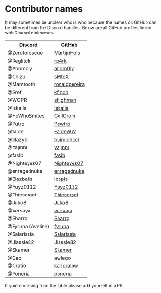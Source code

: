 # Contributor names

It may sometimes be unclear who is who because the names on GitHub can be different from the Discord handles. Below are all GitHub profiles linked with Discord nicknames.

| Discord | GitHub |
| --- | --- |
| @Zerotorescue | [MartijnHols](https://github.com/MartijnHols) |
| @Reglitch | [rp4rk](https://github.com/rp4rk) |
| @Anomoly | [anom0ly](https://github.com/anom0ly) |
| @Chizu | [sMteX](https://github.com/sMteX) |
| @Mamtooth | [ronaldpereira](https://github.com/ronaldpereira) |
| @Sref | [kfinch](https://github.com/kfinch) |
| @WOPR | [shighman](https://github.com/shighman) |
| @Iskalla | [Iskalla](https://github.com/Iskalla) |
| @HeWhoSmites | [CollCrom](https://github.com/CollCrom) |
| @Putro | [Pewtro](https://github.com/Pewtro) |
| @faide | [FaideWW](https://github.com/FaideWW) |
| @blazyb | [buimichael](https://github.com/buimichael) |
| @Yajinni | [yajinni](https://github.com/yajinni) |
| @fasib | [fasib](https://github.com/fasib) |
| @Nighteyez07 | [Nighteyez07](https://github.com/Nighteyez07) |
| @enragednuke | [enragednuke](https://github.com/enragednuke) |
| @Blazballs | [leapis](https://github.com/leapis) |
| @Yuyz0112 | [Yuyz0112](https://github.com/Yuyz0112) |
| @Thieseract | [Thieseract](https://github.com/Thieseract) |
| @Juko8 | [Juko8](https://github.com/Juko8) |
| @Versaya | [versaya](https://github.com/versaya) |
| @Sharrq | [Sharrq](https://github.com/Sharrq) |
| @Fyruna (Aveline) | [fyruna](https://github.com/fyruna) |
| @Salarissia | [Salarissia](https://github.com/Salarissia) |
| @Jlassie82 | [Jlassie82](https://github.com/Jlassie82) |
| @Skamer | [Skamer](https://github.com/Skamer) |
| @Gao | [awlego](https://github.com/Awlego) |
| @Oratio | [karlpralow](https://github.com/karlpralow) |
| @Poneria | [poneria](https://github.com/poneria) |

If you're missing from the table please add yourself in a PR.

